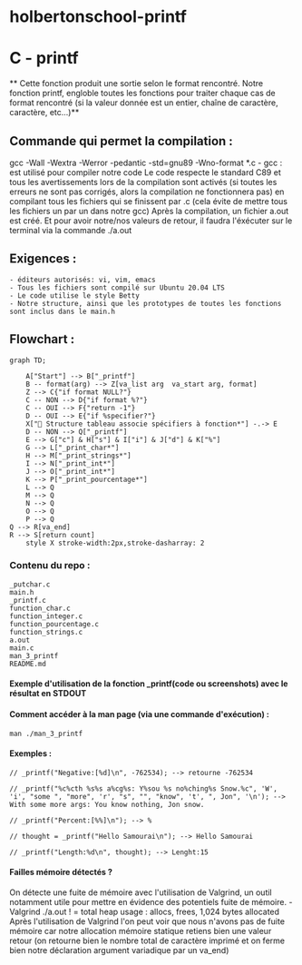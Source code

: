 # holbertonschool-printf
# C - printf
** Cette fonction produit une sortie selon le format rencontré.
Notre fonction printf, engloble toutes les fonctions pour traiter chaque cas de format rencontré (si la valeur donnée est un entier, chaîne de caractère, caractère, etc...)**

## Commande qui permet la compilation :
gcc -Wall -Wextra -Werror -pedantic -std=gnu89 -Wno-format *.c
	- gcc : est utilisé pour compiler notre code
Le code respecte le standard C89 et tous les avertissements lors de la compilation sont activés (si toutes les erreurs ne sont pas corrigés, alors la compilation ne fonctionnera pas) en compilant tous les fichiers qui se finissent par .c (cela évite de mettre tous les fichiers un par un dans notre gcc)
	Après la compilation, un fichier a.out est créé. Et pour avoir notre/nos valeurs de retour, il faudra l'éxécuter sur le terminal via la commande ./a.out

## Exigences :
	- éditeurs autorisés: vi, vim, emacs
	- Tous les fichiers sont compilé sur Ubuntu 20.04 LTS
	- Le code utilise le style Betty
	- Notre structure, ainsi que les prototypes de toutes les fonctions sont inclus dans le main.h

## Flowchart :
```mermaid
graph TD;

    A["Start"] --> B["_printf"]
    B -- format(arg) --> Z[va_list arg  va_start arg, format]
    Z --> C{"if format NULL?"}
    C -- NON --> D{"if format %?"}
    C -- OUI --> F{"return -1"}
    D -- OUI --> E{"if %specifier?"}
    X["📌 Structure tableau associe spécifiers à fonction*"] -.-> E
    D -- NON --> Q["_printf"]
    E --> G["c"] & H["s"] & I["i"] & J["d"] & K["%"]
    G --> L["_print_char*"]
    H --> M["_print_strings*"]
    I --> N["_print_int*"]
    J --> O["_print_int*"]
    K --> P["_print_pourcentage*"]
    L --> Q
    M --> Q
    N --> Q
    O --> Q
    P --> Q
Q --> R[va_end]
R --> S[return count]
    style X stroke-width:2px,stroke-dasharray: 2
```

### Contenu du repo :
	_putchar.c
	main.h
	_printf.c
	function_char.c
	function_integer.c
	function_pourcentage.c
	function_strings.c
	a.out
	main.c
	man_3_printf
	README.md

#### Exemple d'utilisation de la fonction _printf(code ou screenshots) avec le résultat en STDOUT

#### Comment accéder à la man page (via une commande d'exécution) :

	man ./man_3_printf

#### Exemples :
	// _printf("Negative:[%d]\n", -762534); --> retourne -762534

	// _printf("%c%cth %s%s a%cg%s: Y%sou %s no%ching%s Snow.%c", 'W', 'i', "some ", "more", 'r', "s", "", "know", 't', ", Jon", '\n'); --> With some more args: You know nothing, Jon snow.

	// _printf("Percent:[%%]\n"); --> %

	// thought = _printf("Hello Samourai\n"); --> Hello Samourai

	// _printf("Length:%d\n", thought); --> Lenght:15


#### Failles mémoire détectés ?
On détecte une fuite de mémoire avec l'utilisation de Valgrind, un outil notamment utile pour mettre en évidence des potentiels fuite de mémoire.
	- Valgrind ./a.out ! = total heap usage : allocs, frees, 1,024 bytes allocated
	Après l'utilisation de Valgrind l'on peut voir que nous n'avons pas de fuite mémoire car notre allocation mémoire statique retiens bien une valeur retour (on retourne bien le nombre total de caractère imprimé et on ferme bien notre déclaration argument variadique par un va_end)

